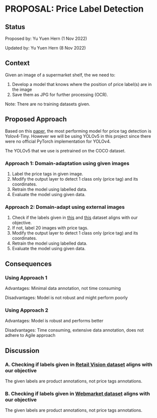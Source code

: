 # PROPOSAL: Price Label Detection

## Status
Proposed by: Yu Yuen Hern (1 Nov 2022)

Updated by: Yu Yuen Hern (8 Nov 2022)

## Context
Given an image of a supermarket shelf, the we need to:
1. Develop a model that knows where the position of price label(s) are in the image
2. Save them as JPG for further processing (OCR).

Note: There are no training datasets given. 

## Proposed Approach
Based on this [paper](https://www.researchgate.net/publication/359213858_Neural_Network-Based_Price_Tag_Data_Analysis), the most performing model for price tag detection is Yolov4-Tiny. However we will be using YOLOv5  in this project since there were no official PyTorch implementation for YOLOv4.

The YOLOv5 that we use is pretrained on the COCO dataset.

### Approach 1: Domain-adaptation using given images
1. Label the price tags in given image.
2. Modify the output layer to detect 1 class only (price tag) and its coordinates.
3. Retrain the model using labelled data.
4. Evaluate the model using given data.

### Approach 2: Domain-adapt using external images
1. Check if the labels given in [this](https://retailvisionworkshop.github.io/pricing_challenge_2021/) and [this](https://www.kaggle.com/datasets/manikchitralwar/webmarket-dataset) dataset aligns with our objective.
2. If not, label 20 images with price tags.
3. Modify the output layer to detect 1 class only (price tag) and its coordinates.
4. Retrain the model using labelled data.
5. Evaluate the model using given data.

## Consequences

### Using Approach 1
Advantages: Minimal data annotation, not time consuming

Disadvantages: Model is not robust and might perform poorly

### Using Approach 2
Advantages: Model is robust and performs better

Disadvantages: Time consuming, extensive data annotation, does not adhere to Agile approach

## Discussion

### A. Checking if labels given in [Retail Vision dataset](https://retailvisionworkshop.github.io/pricing_challenge_2021/) aligns with our objective
The given labels are product annotations, not price tags annotations.

### B. Checking if labels given in [Webmarket dataset](https://www.kaggle.com/datasets/manikchitralwar/webmarket-dataset) aligns with our objective
The given labels are product annotations, not price tags annotations.